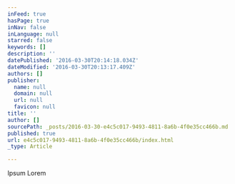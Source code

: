 ```yaml
---
inFeed: true
hasPage: true
inNav: false
inLanguage: null
starred: false
keywords: []
description: ''
datePublished: '2016-03-30T20:14:18.034Z'
dateModified: '2016-03-30T20:13:17.409Z'
authors: []
publisher:
  name: null
  domain: null
  url: null
  favicon: null
title: ''
author: []
sourcePath: _posts/2016-03-30-e4c5c017-9493-4811-8a6b-4f0e35cc466b.md
published: true
url: e4c5c017-9493-4811-8a6b-4f0e35cc466b/index.html
_type: Article

---
```

Ipsum Lorem